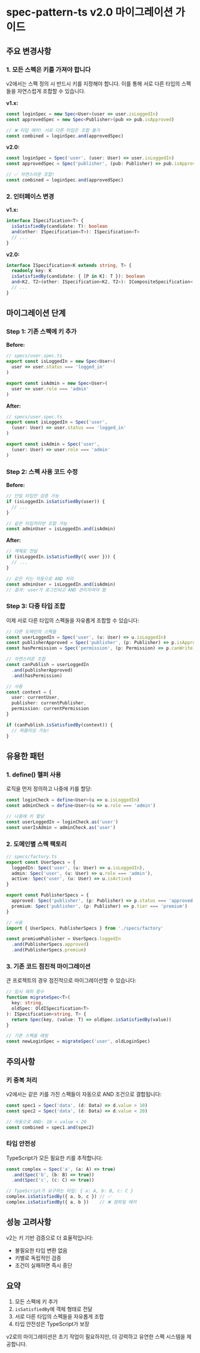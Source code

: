 # spec-pattern-ts v2.0 마이그레이션 가이드

## 주요 변경사항

### 1. 모든 스펙은 키를 가져야 합니다

v2에서는 스펙 정의 시 반드시 키를 지정해야 합니다. 이를 통해 서로 다른 타입의 스펙들을 자연스럽게 조합할 수 있습니다.

**v1.x:**
```typescript
const loginSpec = new Spec<User>(user => user.isLoggedIn)
const approvedSpec = new Spec<Publisher>(pub => pub.isApproved)

// ❌ 타입 에러! 서로 다른 타입은 조합 불가
const combined = loginSpec.and(approvedSpec)
```

**v2.0:**
```typescript
const loginSpec = Spec('user', (user: User) => user.isLoggedIn)
const approvedSpec = Spec('publisher', (pub: Publisher) => pub.isApproved)

// ✅ 자연스러운 조합!
const combined = loginSpec.and(approvedSpec)
```

### 2. 인터페이스 변경

**v1.x:**
```typescript
interface ISpecification<T> {
  isSatisfiedBy(candidate: T): boolean
  and(other: ISpecification<T>): ISpecification<T>
  // ...
}
```

**v2.0:**
```typescript
interface ISpecification<K extends string, T> {
  readonly key: K
  isSatisfiedBy(candidate: { [P in K]: T }): boolean
  and<K2, T2>(other: ISpecification<K2, T2>): ICompositeSpecification<...>
  // ...
}
```

## 마이그레이션 단계

### Step 1: 기존 스펙에 키 추가

**Before:**
```typescript
// specs/user.spec.ts
export const isLoggedIn = new Spec<User>(
  user => user.status === 'logged_in'
)

export const isAdmin = new Spec<User>(
  user => user.role === 'admin'
)
```

**After:**
```typescript
// specs/user.spec.ts
export const isLoggedIn = Spec('user', 
  (user: User) => user.status === 'logged_in'
)

export const isAdmin = Spec('user',
  (user: User) => user.role === 'admin'
)
```

### Step 2: 스펙 사용 코드 수정

**Before:**
```typescript
// 단일 타입만 검증 가능
if (isLoggedIn.isSatisfiedBy(user)) {
  // ...
}

// 같은 타입끼리만 조합 가능
const adminUser = isLoggedIn.and(isAdmin)
```

**After:**
```typescript
// 객체로 전달
if (isLoggedIn.isSatisfiedBy({ user })) {
  // ...
}

// 같은 키는 자동으로 AND 처리
const adminUser = isLoggedIn.and(isAdmin)
// 결과: user가 로그인되고 AND 관리자여야 함
```

### Step 3: 다중 타입 조합

이제 서로 다른 타입의 스펙들을 자유롭게 조합할 수 있습니다:

```typescript
// 다른 도메인의 스펙들
const userLoggedIn = Spec('user', (u: User) => u.isLoggedIn)
const publisherApproved = Spec('publisher', (p: Publisher) => p.isApproved)
const hasPermission = Spec('permission', (p: Permission) => p.canWrite)

// 자연스러운 조합
const canPublish = userLoggedIn
  .and(publisherApproved)
  .and(hasPermission)

// 사용
const context = {
  user: currentUser,
  publisher: currentPublisher,
  permission: currentPermission
}

if (canPublish.isSatisfiedBy(context)) {
  // 퍼블리싱 가능!
}
```

## 유용한 패턴

### 1. define() 헬퍼 사용

로직을 먼저 정의하고 나중에 키를 할당:

```typescript
const loginCheck = define<User>(u => u.isLoggedIn)
const adminCheck = define<User>(u => u.role === 'admin')

// 나중에 키 할당
const userLoggedIn = loginCheck.as('user')
const userIsAdmin = adminCheck.as('user')
```

### 2. 도메인별 스펙 팩토리

```typescript
// specs/factory.ts
export const UserSpecs = {
  loggedIn: Spec('user', (u: User) => u.isLoggedIn),
  admin: Spec('user', (u: User) => u.role === 'admin'),
  active: Spec('user', (u: User) => u.isActive)
}

export const PublisherSpecs = {
  approved: Spec('publisher', (p: Publisher) => p.status === 'approved'),
  premium: Spec('publisher', (p: Publisher) => p.tier === 'premium')
}

// 사용
import { UserSpecs, PublisherSpecs } from './specs/factory'

const premiumPublisher = UserSpecs.loggedIn
  .and(PublisherSpecs.approved)
  .and(PublisherSpecs.premium)
```

### 3. 기존 코드 점진적 마이그레이션

큰 프로젝트의 경우 점진적으로 마이그레이션할 수 있습니다:

```typescript
// 임시 래퍼 함수
function migrateSpec<T>(
  key: string,
  oldSpec: OldISpecification<T>
): ISpecification<string, T> {
  return Spec(key, (value: T) => oldSpec.isSatisfiedBy(value))
}

// 기존 스펙을 래핑
const newLoginSpec = migrateSpec('user', oldLoginSpec)
```

## 주의사항

### 키 중복 처리

v2에서는 같은 키를 가진 스펙들이 자동으로 AND 조건으로 결합됩니다:

```typescript
const spec1 = Spec('data', (d: Data) => d.value > 10)
const spec2 = Spec('data', (d: Data) => d.value < 20)

// 자동으로 AND: 10 < value < 20
const combined = spec1.and(spec2)
```

### 타입 안전성

TypeScript가 모든 필요한 키를 추적합니다:

```typescript
const complex = Spec('a', (a: A) => true)
  .and(Spec('b', (b: B) => true))
  .and(Spec('c', (c: C) => true))

// TypeScript가 요구하는 타입: { a: A, b: B, c: C }
complex.isSatisfiedBy({ a, b, c }) // ✅
complex.isSatisfiedBy({ a, b })    // ❌ 컴파일 에러
```

## 성능 고려사항

v2는 키 기반 검증으로 더 효율적입니다:

- 불필요한 타입 변환 없음
- 키별로 독립적인 검증
- 조건이 실패하면 즉시 중단

## 요약

1. 모든 스펙에 키 추가
2. `isSatisfiedBy`에 객체 형태로 전달
3. 서로 다른 타입의 스펙들을 자유롭게 조합
4. 타입 안전성은 TypeScript가 보장

v2로의 마이그레이션은 초기 작업이 필요하지만, 더 강력하고 유연한 스펙 시스템을 제공합니다.